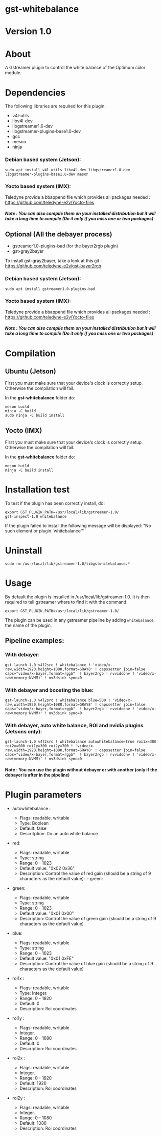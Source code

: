 # gst-whitebalance

# Version 1.0

# About

A Gstreamer plugin to control the white balance of the Optimum color module.

# Dependencies

The following libraries are required for this plugin:
- v4l-utils
- libv4l-dev
- libgstreamer1.0-dev
- libgstreamer-plugins-base1.0-dev
- gcc
- meson 
- ninja

### Debian based system (Jetson): 

```
sudo apt install v4l-utils libv4l-dev libgstreamer1.0-dev libgstreamer-plugins-base1.0-dev meson 
```

### Yocto based system (IMX): 

Teledyne provide a bbappend file which provides all packages needed :
https://github.com/teledyne-e2v/Yocto-files

##### Note : You can also compile them on your installed distribution but it will take a long time to compile (Do it only if you miss one or two packages)

## Optional (All the debayer process)

- gstreamer1.0-plugins-bad (for the bayer2rgb plugin)
- gst-gray2bayer 

To install gst-gray2bayer, take a look at this git : https://github.com/teledyne-e2v/gst-bayer2rgb

### Debian based system (Jetson): 

```
sudo apt install gstreamer1.0-plugins-bad

```


### Yocto based system (IMX): 

Teledyne provide a bbappend file which provides all packages needed :
https://github.com/teledyne-e2v/Yocto-files

##### Note : You can also compile them on your installed distribution but it will take a long time to compile (Do it only if you miss one or two packages)




# Compilation

## Ubuntu (Jetson)
First you must make sure that your device's clock is correctly setup.
Otherwise the compilation will fail.

In the **gst-whitebalance** folder do:

```
meson build
ninja -C build
sudo ninja -C build install
```


## Yocto (IMX)
First you must make sure that your device's clock is correctly setup.
Otherwise the compilation will fail.

In the **gst-whitebalance** folder do:

```
meson build
ninja -C build install
```


# Installation test

To test if the plugin has been correctly install, do:
```
export GST_PLUGIN_PATH=/usr/local/lib/gstreamer-1.0/
gst-inspect-1.0 whitebalance
```

If the plugin failed to install the following message will be displayed: "No such element or plugin 'whitebalance'"

# Uninstall
```
sudo rm /usr/local/lib/gstreamer-1.0/libgstwhitebalance.*
```
# Usage

By default the plugin is installed in /usr/local/lib/gstreamer-1.0. 
It is then required to tell gstreamer where to find it with the command:
```
export GST_PLUGIN_PATH=/usr/local/lib/gstreamer-1.0/
```
The plugin can be used in any gstreamer pipeline by adding ```whitebalance```, the name of the plugin.

## Pipeline examples:

### With debayer:
```
gst-launch-1.0 v4l2src ! whitebalance ! 'video/x-raw,width=1920,height=1080,format=GRAY8' ! capssetter join=false caps="video/x-bayer,format=rggb"  ! bayer2rgb ! nvvidconv ! 'video/x-raw(memory:NVMM)' ! nv3dsink sync=0
```
### With debayer and boosting the blue:
```
gst-launch-1.0 v4l2src ! whitebalance blue=500 ! 'video/x-raw,width=1920,height=1080,format=GRAY8' ! capssetter join=false caps="video/x-bayer,format=rggb"  ! bayer2rgb ! nvvidconv ! 'video/x-raw(memory:NVMM)' ! nv3dsink sync=0
```

### With debayer, auto white balance, ROI and nvidia plugins (Jetsons only):
```
gst-launch-1.0 v4l2src ! whitebalance autowhitebalance=true roi1x=300 roi2x=600 roi1y=300 roi2y=700 ! 'video/x-raw,width=1920,height=1080,format=GRAY8' ! capssetter join=false caps="video/x-bayer,format=rggb"  ! bayer2rgb ! nvvidconv ! 'video/x-raw(memory:NVMM)' ! nv3dsink sync=0
```

#### Note : You can use the plugin without debayer or with another (only if the debayer is after in the pipeline)

# Plugin parameters
- autowhitebalance    : 
    - Flags: readable, writable
    - Type: Boolean
    - Default: false
    - Descritption: Do an auto white balance

- red:
	- Flags: readable, writable
    - Type: string
    - Range: 0 - 1023 
    - Default value: "0x02 0x36"
    - Description: Control the value of red gain (should be a string of 9 characters as the default value)-  - green:
- green:
	- Flags: readable, writable
    - Type: string
    - Range: 0 - 1023 
    - Default value: "0x01 0x00"
    - Description: Control the value of green gain (should be a string of 9 characters as the default value)

- blue:
	- Flags: readable, writable
    - Type: string
    - Range: 0 - 1023 
    - Default value: "0x01 0xFE"
    - Description: Control the value of blue gain (should be a string of 9 characters as the default value)
-  roi1x               : 
	- Flags: readable, writable
	- Type: Integer. 
	- Range: 0 - 1920 
	- Default: 0 
    - Description: Roi coordinates

-  roi1y               :
	- Flags: readable, writable
	- Integer. 
	- Range: 0 - 1080 
	- Default: 0 
    - Description: Roi coordinates

-  roi2x               : 
	- Flags: readable, writable
	- Integer. 
	- Range: 0 - 1920 
	- Default: 1920 
    - Description: Roi coordinates

-  roi2y               : 
	- Flags: readable, writable
	- Integer. 
	- Range: 0 - 1080 
	- Default: 1080 
    - Description: Roi coordinates
